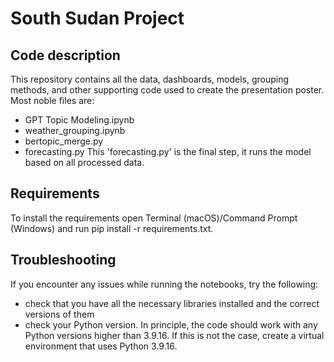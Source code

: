 # South Sudan Project 
## Code description
This repository contains all the data, dashboards, models, grouping methods, and other supporting code used to create the presentation poster. Most noble files are:
- GPT Topic Modeling.ipynb
- weather_grouping.ipynb
- bertopic_merge.py
- forecasting.py
This 'forecasting.py' is the final step, it runs the model based on all processed data.

## Requirements
To install the requirements open Terminal (macOS)/Command Prompt (Windows) and run pip install -r requirements.txt.

## Troubleshooting
If you encounter any issues while running the notebooks, try the following:
- check that you have all the necessary libraries installed and the correct versions of them
- check your Python version. In principle, the code should work with any Python versions higher than 3.9.16. If this is not the case, create a virtual environment that uses Python 3.9.16.
